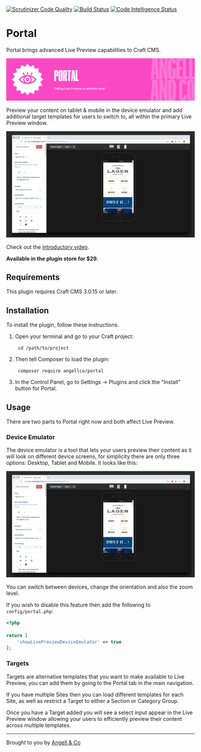 [![Scrutinizer Code Quality](https://scrutinizer-ci.com/g/angell-co/Portal/badges/quality-score.png?b=master)](https://scrutinizer-ci.com/g/angell-co/Portal/?branch=master) [![Build Status](https://scrutinizer-ci.com/g/angell-co/Portal/badges/build.png?b=master)](https://scrutinizer-ci.com/g/angell-co/Portal/build-status/master) [![Code Intelligence Status](https://scrutinizer-ci.com/g/angell-co/Portal/badges/code-intelligence.svg?b=master)](https://scrutinizer-ci.com/code-intelligence)

# Portal

Portal brings advanced Live Preview capabilities to Craft CMS.

![Banner](resources/img/banner.png)

Preview your content on tablet & mobile in the device emulator and add additional target templates for users to switch to, all within the primary Live Preview window.

![Screenshot](resources/img/screenshot.png)

Check out the [introductory video](https://youtu.be/1BOb8LFw6eU).

**Available in the plugin store for $29.**


## Requirements

This plugin requires Craft CMS 3.0.15 or later.

## Installation

To install the plugin, follow these instructions.

1. Open your terminal and go to your Craft project:

        cd /path/to/project

2. Then tell Composer to load the plugin:

        composer require angellco/portal

3. In the Control Panel, go to Settings → Plugins and click the “Install” button for Portal.


## Usage

There are two parts to Portal right now and both affect Live Preview. 


### Device Emulator

The device emulator is a tool that lets your users preview their content as it will look on different device screens, for simplicity there are only three options: Desktop, Tablet and Mobile. It looks like this:

![Screenshot](resources/img/screenshot.png)

You can switch between devices, change the orientation and also the zoom level.

If you wish to disable this feature then add the following to `config/portal.php`:

```php
<?php

return [
    'showLivePreviewDeviceEmulator' => true
];
```

### Targets

Targets are alternative templates that you want to make available to Live Preview, you can add them by going to the Portal tab in the main navigation.

If you have multiple Sites then you can load different templates for each Site, as well as restrict a Target to either a Section or Category Group.

Once you have a Target added you will see a select input appear in the Live Preview window allowing your users to efficiently preview their content across multiple templates.


---

Brought to you by [Angell & Co](https://angell.io)
